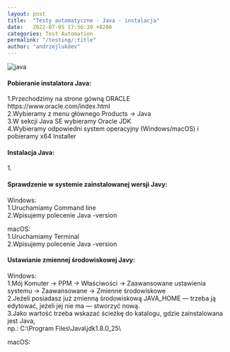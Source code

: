 ```yaml
---
layout: post
title:  "Testy automatyczne - Java - instalacja"
date:   2022-07-05 17:56:39 +0200
categories: Test Automation
permalink: "/testing/:title"
author: "andrzejlukdev"
---
```

<img src="/img/img_setup_java.png" alt="java">

<h4>Pobieranie instalatora Java:</h4>
1.Przechodzimy na strone gówną ORACLE https://www.oracle.com/index.html<br>
2.Wybieramy z menu głównego Products -> Java<br>
3.W sekcji Java SE wybieramy Oracle JDK<br>
4.Wybieramy odpowiedni system operacyjny (Windows/macOS) i pobieramy x64 Installer<br>

<h4>Instalacja Java:</h4>
1.<br>

<h4>Sprawdzenie w systemie zainstalowanej wersji Javy:</h4>
Windows:<br>
1.Uruchamiamy Command line<br>
2.Wpisujemy polecenie Java -version<br>

macOS:<br>
1.Uruchamiamy Terminal<br>
2.Wpisujemy polecenie Java -version<br>

<h4>Ustawianie zmiennej środowiskowej Javy:</h4>
Windows:<br>
1.Mój Komuter -> PPM -> Właściwości -> Zaawansowane ustawienia systemu -> Zaawansowane -> Zmienne środowiskowe<br>
2.Jeżeli posiadasz już zmienną środowiskową JAVA_HOME — trzeba ją edytować, jeżeli jej nie ma — stworzyć nową.<br>
3.Jako wartość trzeba wskazać ścieżkę do katalogu, gdzie zainstalowana jest Java, <br>
np.: C:\Program Files\Java\jdk1.8.0_25\<br>

macOS:<br>

